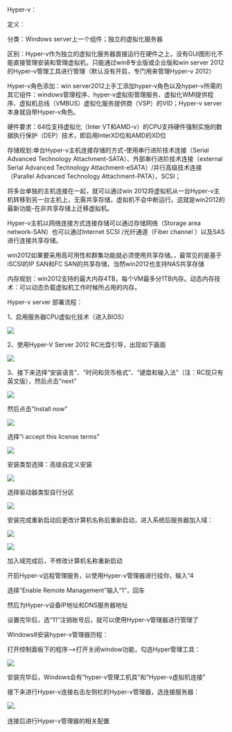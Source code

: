 Hyper-v：

定义：

分类：Windows server上一个组件；独立的虚拟化服务器

区别：Hyper-v作为独立的虚拟化服务器直接运行在硬件之上，没有GUI图形化不能直接管理安装和管理虚拟机，只能通过win8专业版或企业版和win server 2012 的Hyper-v管理工具进行管理（默认没有开启，专门用来管理Hyper-v 2012）

Hyper-v角色添加：win server2012上手工添加hyper-v角色以及hyper-v所需的其它组件：windows管理程序、hyper-v虚拟街管理服务、虚拟化WMI提供程序、虚拟机总线（VMBUS）虚拟化服务提供商（VSP）的VID；Hyper-v server本身就自带Hyper-v角色。

硬件要求：64位支持虚拟化（Inter VT和AMD-v）的CPU支持硬件强制实施的数据执行保护（DEP）技术，即启用InterXD位和AMD的XD位

存储规划:单台Hyper-v主机连接存储的方式-使用串行进阶技术连接（Serial Advanced Technology Attachment-SATA）、外部串行进阶技术连接（external Serial Advanced Technology Attachment-eSATA）/并行高级技术连接（Parallel Advanced Technology Attachment-PATA）、SCSI；

将多台单独的主机连接在一起，就可以通过win 2012将虚拟机从一台Hyper-v主机转移到另一台主机上，无需共享存储，虚拟机不会中断运行。这就是win2012的最新功能-在非共享存储上迁移虚拟机。

Hyper-v主机以网络连接方式连接存储可以通过存储网络（Storage area network-SAN）也可以通过Internet SCSI /光纤通道（Fiber channel ）以及SAS进行连接共享存储。

win2012如果要采用高可用性和群集功能就必须使用共享存储。，最常见的是基于iSCSI的IP SAN和FC SAN的共享存储，当然win2012也支持NAS共享存储

内存规划：win2012支持的最大内存4TB，每个VM最多分1TB内存。动态内存技术：可以动态负载虚拟机工作时候所占用的内存。



Hyper-v server 部署流程：

1、启用服务器CPU虚拟化技术（进入BIOS）

![](/assets/启用CPU虚拟化.png)

2、使用Hyper-V Server 2012 RC光盘引导，出现如下画面

![](/assets/hyper-v安装起始界面.png)

3、接下来选择“安装语言”、“时间和货币格式”、“键盘和输入法”（注：RC现只有英文版），然后点击“next”

![](/assets/语言时间.png)

然后点击“Install now”

![](/assets/Hyper-v安装界面.png)

选择“i accept this license terms”

![](/assets/Hyper-v同意协议.png)

安装类型选择：高级自定义安装

![](/assets/Hyper-v高级自定义安装.png)

选择驱动器类型自行分区

![](/assets/驱动器类型并分区.png)

安装完成重新启动后更改计算机名称后重新启动，进入系统后服务器加入域：

![](/assets/Hyper-v服务器加入域.png)

![](/assets/加域.png)

加入域完成后，不修改计算机名称重新启动

开启Hyper-v远程管理服务，以使用Hyper-v管理器进行挂你，输入“4

选择“Enable Remote Management”输入“1”，回车

然后为Hyper-v设备IP地址和DNS服务器地址

设置完毕后，选“11”注销账号后，就可以使用Hyper-v管理器进行管理了

Windows8安装hyper-v管理器历程：

打开控制面板下的程序--&gt;打开关闭window功能，勾选Hyper管理工具：

![](/assets/Hyper管理工具.png)

安装完毕后，Windows会有“hyper-v管理工机具”和“Hyper-v虚拟机连接”

接下来进行Hyper-v连接右击左侧栏的Hyper-v管理器，选连接服务器：

![](/assets/连接Hyper-v服务器.png).

连接后进行Hyper-v管理器的相关配置

